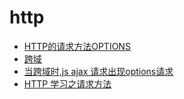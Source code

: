 # http
* [HTTP的请求方法OPTIONS](http://blog.csdn.net/leikezhu1981/article/details/7402272)  
* [跨域](http://www.cnblogs.com/dojo-lzz/p/4265637.html)  
* [当跨域时,js ajax 请求出现options请求](http://blog.csdn.net/swweb/article/details/9712645)  
* [HTTP 学习之请求方法](http://blog.csdn.net/zzj1881/article/details/8534022)  
